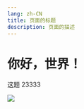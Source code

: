 ```yaml
---
lang: zh-CN
title: 页面的标题
description: 页面的描述
---
```


# 你好，世界！

这题 23333

![](https://gimg3.baidu.com/search/src=http%3A%2F%2Fpics6.baidu.com%2Ffeed%2Fae51f3deb48f8c543565a4756bea60ffe1fe7f07.jpeg%3Ftoken%3D74219a51f9a18499b91c2a877e82dccf&refer=http%3A%2F%2Fwww.baidu.com&app=2021&size=f360,240&n=0&g=0n&q=75&fmt=auto?sec=1652202000&t=a92a8b991a584b65bbad87481a7947f5)
